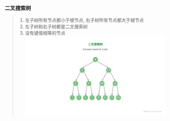 ### 二叉搜索树
> 1. 左子树所有节点都小于根节点, 右子树所有节点都大于根节点
> 2. 左子树和右子树都是二叉搜索树
> 3. 没有键值相等的节点
![img](../image/binary_search_tree.png)

